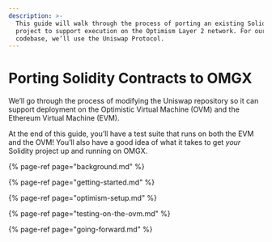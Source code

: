 ```yaml
---
description: >-
  This guide will walk through the process of porting an existing Solidity
  project to support execution on the Optimism Layer 2 network. For our example
  codebase, we’ll use the Uniswap Protocol.
---
```


# Porting Solidity Contracts to OMGX

We’ll go through the process of modifying the Uniswap repository so it can support deployment on the Optimistic Virtual Machine \(OVM\) and the Ethereum Virtual Machine \(EVM\).

At the end of this guide, you’ll have a test suite that runs on both the EVM and the OVM! You’ll also have a good idea of what it takes to get _your_ Solidity project up and running on OMGX.

{% page-ref page="background.md" %}

{% page-ref page="getting-started.md" %}

{% page-ref page="optimism-setup.md" %}

{% page-ref page="testing-on-the-ovm.md" %}

{% page-ref page="going-forward.md" %}



  


